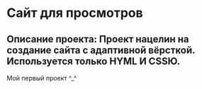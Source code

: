 # Сайт для просмотров
Описание проекта:
Проект нацелин на создание сайта с адаптивной вёрсткой. Используется только HYML И CSSЮ.
---------------------------------------------------------------------------------------
Мой первый проект ^_^